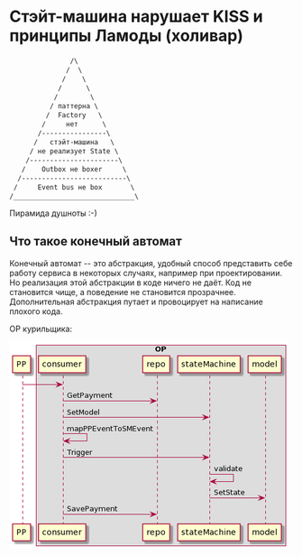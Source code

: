 # Стэйт-машина нарушает KISS и принципы Ламоды (холивар)

```
               /\
              /  \
             /    \
            /      \
           /        \
          / паттерна \
         /  Factory   \
        /     нет      \
       /----------------\
      /   стэйт-машина   \
     / не реализует State \
    /----------------------\
   /    Outbox не boxer     \
  /--------------------------\
 /     Event bus не box       \
/______________________________\
```

Пирамида душноты :-)


## Что такое конечный автомат

Конечный автомат -- это абстракция, удобный способ представить себе работу сервиса в некоторых случаях, например при проектировании. Но реализация этой абстракции в коде ничего не даёт. Код не становится чище, а поведение не становится прозрачнее. Дополнительная абстракция путает и провоцирует на написание плохого кода.

OP курильщика:

![диаграмма последовательности OP](OP_seq_bad.png)
<div style="display: none;">
```
participant PP
box OP
participant consumer
participant repo
participant stateMachine
participant model
end box

PP -> consumer
consumer -> repo: GetPayment
consumer -> stateMachine: SetModel
consumer -> consumer: mapPPEventToSMEvent
consumer -> stateMachine: Trigger
stateMachine -> stateMachine: validate
stateMachine -> model: SetState
consumer -> repo: SavePayment
```
</div>

![диаграмма состояний OP](OP_state_bad.png)
<div style="display: none;">
```
[*] --> new
[*] --> ready_to_confirm
[*] --> confirmed

new --> cancelled
new --> ready_to_confirm

ready_to_confirm --> failed
ready_to_confirm -> confirmed

confirmed --> paid

confirmed --> withdraw
```
</div>

OP здорового человека:

![диаграмма последовательности OP](OP_seq_good.png)
<div style="display: none;">
```
participant PP
box OP
participant consumer
participant repo
participant model
end box

PP -> consumer
consumer -> repo: GetPayment
consumer -> consumer: mapPPEventToMethod
consumer -> model: callMethod (pay, cancel, ...)
model -> model: validate
model -> model: setState
consumer -> repo: SavePayment
```
</div>

![диаграмма состояний OP](OP_state_good.png)
<div style="display: none;">
```
[*] --> waitingNew: new
waitingNew --> new
waitingNew --> failed

new --> waitingHold: hold
new --> waitingCancel: cancel
waitingHold --> held
waitingHold --> failed

held --> waitingPay: pay
held --> waitingCancel: cancel
waitingPay --> paid
waitingPay --> failed

paid --> waitingCancel: cancel
waitingCancel -> cancelled
waitingCancel --> failed


cancelled --> [*]
paid --> [*]
failed --> [*]
```
</div>

При этом в шину мы транслируем не сам статус, а смену статуса:

```
new -> held = ready_to_confirm
new -> held + дополнительные условия = confirmed
held -> paid = paid
...
```

Обратите внимание, что в этом случае явно видно нарушение границ ответственности сервиса OP. Он управляет не только платежами, но и потоком обработки заказа.


## Шаблон State

Валидация смены статуса платежа может быть реализована, в том числе, применением шаблона State.

![диаграмма классов OP](OP_class.png)
<div style="display: none;">
```
class Payment {
	- state paymentState
	+ New()
	+ Cancel()
	+ Hold()
	+ Pay()
}

interface paymentState {
	+ new()
	+ cancel()
	+ hold()
	+ pay()
}

class paymentStateNew {}
class paymentStateCancelled {}
class paymentStatePaid {}

Payment *-- paymentState
paymentState <|-- paymentStateNew
paymentState <|-- paymentStateCancelled
paymentState <|-- paymentStatePaid
```
</div>

В таком случае классы реализующие paymentState позволяют относительно легко воспринять все возможные состояния платежа. А код их методов -- простой и гибкий способ описать логику валидации. Минус такой реализации -- нельзя легко распечатать все состояния и переходы между ними. Но зато мы получаем кричащую архитектуру: платёж можно отменить или оплатить и это естественным образом изменит его состояние в какой бы части приложения мы это ни сделали.


## Стэйт-машина -- неудачное решение

Я не знаю откуда взялась стэйт-машина в Ламоде, подозреваю, что кто-то из разработчиков легаси монолита хотел объехать ограничения плохой архитектуры и запилил её. Но я не понимаю зачем мы её копируем в новые сервисы, в которых нет таких ограничений. Мы считаем её "решением", но не можем объяснить решением какой проблемы. Стэйт-машина никак не интегрируется с фрэймворком наших гошных сервисов, она не делает код проще, мы не используем возможность напечатать её в виде постера. Стэйт-машина нарушает KISS. А копируя решения из монолита, мы копируем плохую архитектуру. Считая что кто-то знает лучше какими должны быть наши сервисы, мы снимаем с себя ответственность, а это идёт вразрез с принципами Ламоды.

Давайте задавать неудобные вопросы и искать ответы на них вместе!


-------------------------------

P.S. Для тех, кто переживал за Factory. Замена значения функцией, которая возвращает это значение, действительно шаблонный приём. Однако, этот довольно низкоуровневый паттерн часто ошибочно упоминается совместно с паттернами ООП (такими как Factory method и Abstract factory).
